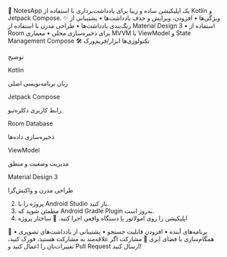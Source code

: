 📒 NotesApp
یک اپلیکیشن ساده و زیبا برای یادداشت‌برداری با استفاده از Kotlin و Jetpack Compose.
✨ ویژگی‌ها
• 	افزودن، ویرایش و حذف یادداشت‌ها
• 	پشتیبانی از رنگ‌بندی یادداشت‌ها
• 	طراحی مدرن با استفاده از Material Design 3
• 	استفاده از Room برای ذخیره‌سازی محلی
• 	معماری MVVM با ViewModel و State Management Compose
🛠 تکنولوژی‌ها
ابزار/فریم‌ورک

توضیح

Kotlin

زبان برنامه‌نویسی اصلی

Jetpack Compose

رابط کاربری دکلره‌تیو

Room Database

ذخیره‌سازی داده‌ها

ViewModel

مدیریت وضعیت و منطق

Material Design 3

طراحی مدرن و واکنش‌گرا

2. 	پروژه را با Android Studio باز کنید.
3. 	مطمئن شوید که Android Gradle Plugin به‌روز است.
4. 	اپلیکیشن را روی امولاتور یا دستگاه واقعی اجرا کنید.
📁 ساختار پروژه

🚀 برنامه‌های آینده
• 	افزودن قابلیت جستجو
• 	پشتیبانی از یادداشت‌های تصویری
• 	همگام‌سازی با فضای ابری
🤝 مشارکت
اگر علاقه‌مند به مشارکت هستید، فورک کنید، تغییرات‌تان را اعمال کنید و Pull Request ارسال کنید!
